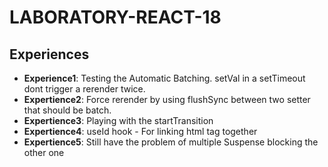 # LABORATORY-REACT-18

## Experiences

- **Experience1**: Testing the Automatic Batching. setVal in a setTimeout dont trigger a rerender twice.
- **Expertience2**: Force rerender by using flushSync between two setter that should be batch.
- **Expertience3**: Playing with the startTransition
- **Expertience4**: useId hook - For linking html tag together
- **Expertience5**: Still have the problem of multiple Suspense blocking the other one

